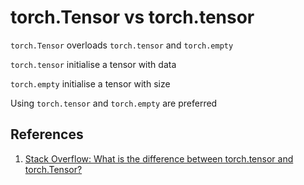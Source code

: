 # torch.Tensor vs torch.tensor

`torch.Tensor` overloads `torch.tensor` and `torch.empty` 

`torch.tensor` initialise a tensor with data

`torch.empty` initialise a tensor with size

Using `torch.tensor` and `torch.empty` are preferred

## References

1. [Stack Overflow: What is the difference between torch.tensor and torch.Tensor?](https://stackoverflow.com/questions/51911749/what-is-the-difference-between-torch-tensor-and-torch-tensor)

